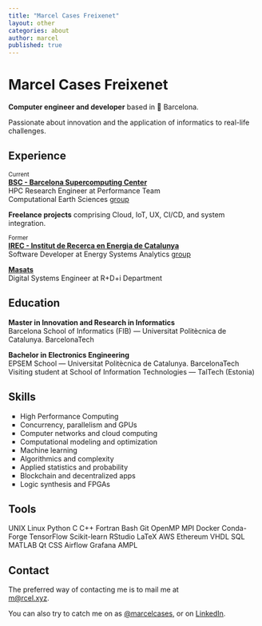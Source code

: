 ```yaml
---
title: "Marcel Cases Freixenet"
layout: other
categories: about
author: marcel
published: true
---
```


<h1 class="h1-first" id="about"> Marcel Cases Freixenet </h1>

**Computer engineer and developer** based in &#x1F4CD; Barcelona.

Passionate about innovation and the application of informatics to real-life challenges.

## Experience

<sub>Current</sub>  
**[BSC - Barcelona Supercomputing Center](https://www.bsc.es/)**  
HPC Research Engineer at Performance Team  
Computational Earth Sciences [group](https://www.bsc.es/discover-bsc/organisation/scientific-structure/computational-earth-sciences)

**Freelance projects** comprising Cloud, IoT, UX, CI/CD, and system integration.

<sub>Former</sub>  
**[IREC - Institut de Recerca en Energia de Catalunya](https://www.irec.cat/)**  
Software Developer at Energy Systems Analytics [group](https://www.irec.cat/research/group/energy-systems-analytics/)

**[Masats](https://www.masats.es/en/)**  
Digital Systems Engineer at R+D+i Department

## Education

**Master in Innovation and Research in Informatics**  
Barcelona School of Informatics (FIB) — Universitat Politècnica de Catalunya. BarcelonaTech

**Bachelor in Electronics Engineering**  
EPSEM School — Universitat Politècnica de Catalunya. BarcelonaTech  
Visiting student at School of Information Technologies — TalTech (Estonia)

## Skills

<ul>
	<li style="list-style-type: square">
		High Performance Computing
	</li>
	<li style="list-style-type: square">
		Concurrency, parallelism and GPUs
	</li>
	<li style="list-style-type: square">
		Computer networks and cloud computing
	</li>
	<li style="list-style-type: square">
		Computational modeling and optimization
	</li>
	<li style="list-style-type: square">
		Machine learning
	</li>
	<li style="list-style-type: square">
		Algorithmics and complexity
	</li>
	<li style="list-style-type: square">
		Applied statistics and probability
	</li>
	<li style="list-style-type: square">
		Blockchain and decentralized apps
	</li>
	<li style="list-style-type: square">
		Logic synthesis and FPGAs
	</li>
</ul>

## Tools

<span class="label">UNIX</span>
<span class="label">Linux</span>
<span class="label">Python</span>
<span class="label">C</span>
<span class="label">C++</span>
<span class="label">Fortran</span>
<span class="label">Bash</span>
<span class="label">Git</span>
<span class="label">OpenMP</span>
<span class="label">MPI</span>
<span class="label">Docker</span>
<span class="label">Conda-Forge</span>
<span class="label">TensorFlow</span>
<span class="label">Scikit-learn</span>
<span class="label">RStudio</span>
<span class="label">LaTeX</span>
<span class="label">AWS</span>
<span class="label">Ethereum</span>
<span class="label">VHDL</span>
<span class="label">SQL</span>
<span class="label">MATLAB</span>
<span class="label">Qt</span>
<span class="label">CSS</span>
<span class="label">Airflow</span>
<span class="label">Grafana</span>
<span class="label">AMPL</span>

## Contact

The preferred way of contacting me is to mail me at    
<span class="special-link">[m@rcel.xyz]</span>.  

You can also try to catch me on <span class="icon-x"></span> as <span class="special-link">[@marcelcases]</span>, or on <span class="special-link">[LinkedIn]</span>.    

[m@rcel.xyz]: mailto:m@rcel.xyz?subject=Contact
[@marcelcases]: https://x.com/marcelcases    
[LinkedIn]: https://www.linkedin.com/in/marcelcases    
